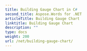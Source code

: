 ```yaml
---
title: Building Gauge Chart in C#
second_title: Aspose.Words for .NET
articleTitle: Building Gauge Chart
linktitle: Building Gauge Chart
description: ""
type: docs
weight: 200
url: /net/building-gauge-chart/
---
```


